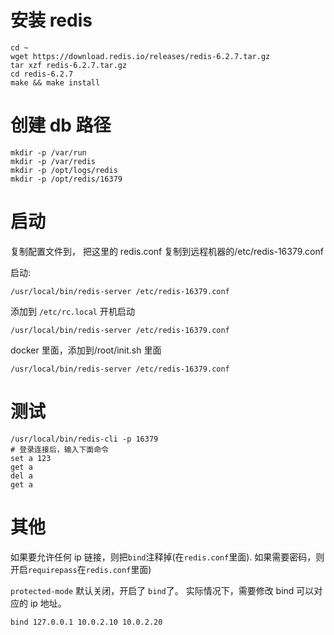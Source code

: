 
# 安装 redis

```
cd ~
wget https://download.redis.io/releases/redis-6.2.7.tar.gz
tar xzf redis-6.2.7.tar.gz
cd redis-6.2.7
make && make install

```

# 创建 db 路径

```
mkdir -p /var/run
mkdir -p /var/redis
mkdir -p /opt/logs/redis
mkdir -p /opt/redis/16379
```

# 启动

复制配置文件到， 把这里的 redis.conf 复制到远程机器的/etc/redis-16379.conf

启动:

```
/usr/local/bin/redis-server /etc/redis-16379.conf
```

添加到 `/etc/rc.local` 开机启动

```
/usr/local/bin/redis-server /etc/redis-16379.conf
```

docker 里面，添加到/root/init.sh 里面

```
/usr/local/bin/redis-server /etc/redis-16379.conf
```

# 测试

```
/usr/local/bin/redis-cli -p 16379
# 登录连接后，输入下面命令
set a 123
get a
del a
get a
```

# 其他

如果要允许任何 ip 链接，则把`bind`注释掉(在`redis.conf`里面).
如果需要密码，则开启`requirepass`在`redis.conf`里面)

`protected-mode` 默认关闭，开启了 `bind`了。 实际情况下，需要修改 bind 可以对应的 ip 地址。

```
bind 127.0.0.1 10.0.2.10 10.0.2.20
```
